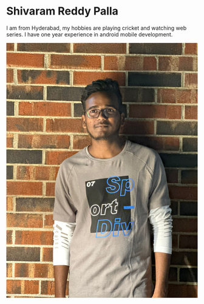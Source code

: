 # Shivaram Reddy Palla
I am from Hyderabad, my hobbies are playing cricket and watching web series. I have one year experience in android mobile development.

![My Image](myimage.jpg)